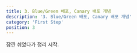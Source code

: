 ```yaml
---
title: 3. Blue/Green 배포, Canary 배포 개념
description: '3. Blue/Green 배포, Canary 배포 개념'
category: 'First Step'
position: 3
---
```


잠깐 쉬었다가 정리 시작.
